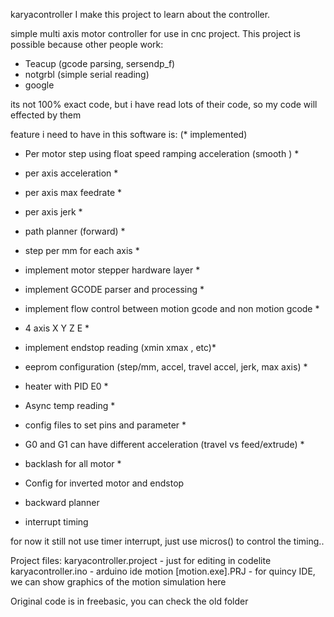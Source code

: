 karyacontroller
I make this project to learn about the controller.

simple multi axis motor controller for use in cnc project.
This project is possible because other people work:
- Teacup (gcode parsing, sersendp_f)
- notgrbl (simple serial reading)
- google

its not 100% exact code, but i have read lots of their code, so my code will effected by them



feature i need to have in this software is: (* implemented)
- Per motor step using float speed ramping acceleration (smooth ) *
- per axis acceleration *
- per axis max feedrate *
- per axis jerk  *
- path planner (forward) *
- step per mm for each axis *
- implement motor stepper hardware layer *
- implement GCODE parser and processing *
- implement flow control between motion gcode and non motion gcode *
- 4 axis X Y Z E *
- implement endstop reading (xmin xmax , etc)*
- eeprom configuration (step/mm, accel, travel accel, jerk, max axis) *
- heater with PID E0 *
- Async temp reading *
- config files to set pins and parameter *
- G0 and G1 can have different acceleration (travel vs feed/extrude) *
- backlash for all motor *
- Config for inverted motor and endstop

- backward planner
- interrupt timing



for now it still not use timer interrupt, just use micros() to control the timing..



Project files:
karyacontroller.project - just for editing in codelite
karyacontroller.ino - arduino ide
motion [motion.exe].PRJ - for quincy IDE, we can show graphics of the motion simulation here

Original code is in freebasic, you can check the old folder
